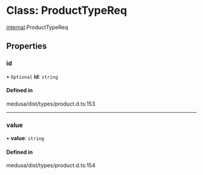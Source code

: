 # Class: ProductTypeReq

[internal](../modules/internal-16.md).ProductTypeReq

## Properties

### id

• `Optional` **id**: `string`

#### Defined in

medusa/dist/types/product.d.ts:153

___

### value

• **value**: `string`

#### Defined in

medusa/dist/types/product.d.ts:154
